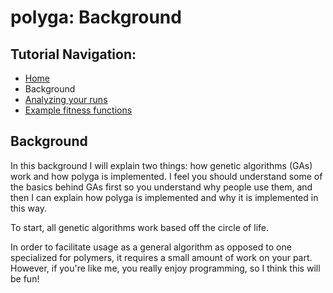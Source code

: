 # polyga: Background
## Tutorial Navigation:
- [Home](../README.md)
- Background
- [Analyzing your runs](accessing_old_runs.md)
- [Example fitness functions](example_fitness_functions.md)

## Background 
In this background I will explain two things: how genetic algorithms (GAs) work 
and how polyga is implemented. I feel you should understand some of the basics 
behind GAs first so you understand why people use them, and then I can explain 
how polyga is implemented and why it is implemented in this way.

To start, all genetic algorithms work based off the circle of life.


In order to facilitate usage as a general algorithm as opposed to one 
specialized for polymers, it requires a small amount of work on your part. 
However, if you're like me, you really enjoy programming, so I think this will
be fun!

